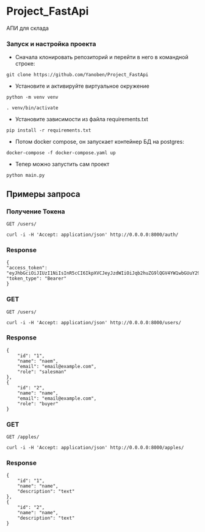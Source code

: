 # Project_FastApi
АПИ для склада

### Запуск и настройка проекта
- Сначала клонировать репозиторий и перейти в него в командной строке:

```
git clone https://github.com/Yanoben/Project_FastApi
```

- Установите и активируйте виртуальное окружение
```
python -m venv venv

. venv/bin/activate
```

- Установите зависимости из файла requirements.txt
```
pip install -r requirements.txt
``` 

- Потом docker compose, он запускает контейнер БД на postgres:
```
docker-compose -f docker-compose.yaml up
```

- Тепер можно запустить сам проект
```
python main.py
```

## Примеры запроса

### Получение Токена

`GET /users/`

    curl -i -H 'Accept: application/json' http://0.0.0.0:8000/auth/

### Response

    {
    "access_token": "eyJhbGciOiJIUzI1NiIsInR5cCI6IkpXVCJeyJzdWIiOiJqb2huZG9lQGV4YW1wbGUuY29tIiwiZXhwIjoxNjQ5NjIyMzg2fqNBKd5EFmwuK_WYiPiUJNq60EMXm0l2Fqv8B5YVTU",
    "token_type": "Bearer"
    }


### GET

`GET /users/`

    curl -i -H 'Accept: application/json' http://0.0.0.0:8000/users/

### Response
    {
        "id": "1",
        "name": "naem",
        "email": "email@example.com",
        "role": "salesman"
    },
    {
        "id": "2",
        "name": "name",
        "email": "email@example.com",
        "role": "buyer"
    }


### GET

`GET /apples/`

    curl -i -H 'Accept: application/json' http://0.0.0.0:8000/apples/

### Response
    {
        "id": "1",
        "name": "name",
        "description": "text"
    },
    {
        "id": "2",
        "name": "name",
        "description": "text"
    }

